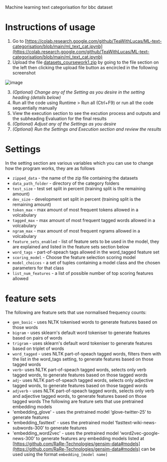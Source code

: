 Machine learning text categorisation for bbc dataset
# Instructions of usage
1. Go to [https://colab.research.google.com/github/TeaWithLucas/ML-text-categorisation/blob/main/ml_text_cat.ipynb](https://colab.research.google.com/github/TeaWithLucas/ML-text-categorisation/blob/main/ml_text_cat.ipynb)
2. Upload the file [datasets_coursework1.zip](https://github.com/TeaWithLucas/ML-text-categorisation/blob/main/datasets_coursework1.zip) by going to the file section on the left then clicking the upload file button as encircled in the following screenshot

![image](https://user-images.githubusercontent.com/18538046/115248940-0df33480-a120-11eb-9b40-07bd76789f88.png)

3. *(Optional) Change any of the Setting as you desire in the setting heading (details below)*
4. Run all the code using Runtime > Run all (Ctrl+F9) or run all the code sequentially manually
5. View the execution section to see the excution process and outputs and the subheading Evaluation for the final results
6. *(Optional) Adjust any of the Settings as you desire*
7. *(Optional) Run the Settings and Execution section and review the results*

# Settings
In the setting section are various variables which you can use to change how the program works, they are as follows
* `zipped_data` - the name of the zip file containing the datasets
* `data_path_folder` - directory of the category folders
* `test_size` - test set split in percent (training split is the remaining amount)
* `dev_size` - development set split in percent (training split is the remaining amount)
* `token_max` - max amount of most frequent tokens allowed in a volcabulary
* `tagged_max` - max amount of most frequent tagged words allowed in a volcabulary
* `ngram_max` - max amount of most frequent ngrams allowed in a volcabulary
* `feature_sets_enabled` - list of feature sets to be used in the model, they are explained and listed in the feature sets section below
* `word_tags` - part-of-speach tags allowed in the word_tagged feature set
* `scoring_model` - Choose the feature selection scoring model 
* `model_choices` - a set of tuples containing a model class and the chosen parameters for that class
* `list_num_features` - a list of possible number of top scoring features allowed

# feature sets
The following are feature sets that use normalised frequency counts:
* `gen_basic` - uses NLTK tokenised words to generate features based on those words
* `bigram` - uses sklearn's default word tokeniser to generate features based on pairs of words
* `trigram` - uses sklearn's default word tokeniser to generate features based on triplet of words
* `word_tagged` - uses NLTK part-of-speach tagged words, filters them with the list in the word_tags setting, to generate features based on those tagged words
* `verb`- uses NLTK part-of-speach tagged words, selects only verb tagged words, to generate features based on those tagged words
* `adj`- uses NLTK part-of-speach tagged words, selects only adjective tagged words, to generate features based on those tagged words
* `adjverb` - uses NLTK part-of-speach tagged words, selects only verb and adjective tagged words, to generate features based on those tagged words
The following are feature sets that use pretrained embedding models
* 'embedding_glove' - uses the pretrained model ‘glove-twitter-25’ to generate features
* 'embedding_fasttext' - uses the pretrained model ‘fasttext-wiki-news-subwords-300’ to generate features
* 'embedding_word2vec' - uses the pretrained model ‘word2vec-google-news-300’ to generate features
any embedding models listed at [https://github.com/RaRe-Technologies/gensim-data#models](https://github.com/RaRe-Technologies/gensim-data#models) can be used using the format `embedding_[model name]`
